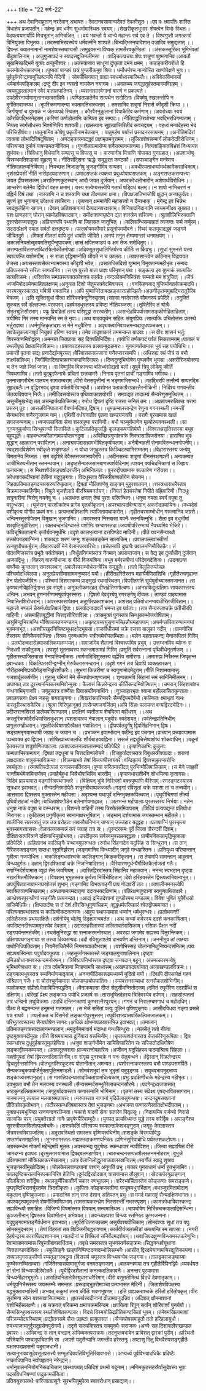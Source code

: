 +++
title = "22 सर्गः-22"

+++
अथ देवानिवाहूतान् नरदेवान् अभाषत। देवदानवसामान्यदैवतं देवकीसुतः।।एष वः क्ष्मापतिः शास्ति विधातेव प्रजापतीन्। महेन्द्रः हव धर्मेण सुधर्मामास्थितः स्वयम्।।शेखरीकृतभूभारः शेषत्वेन विभोः स्थितः। वेदयत्ययमार्योपि मित्रभूतान् अमित्रजित् ।।वयं भवन्तो ये चान्ये महान्तः सर्व एव ते । विश्वगुप्तौ जगत्कर्त्रा विनियुक्ता विभूतयः।।तदस्माभिरवस्थेयं धर्मवर्त्मनि शाश्वते।बिभ्यद्भिरनघादेशात् वज्रादिव समुद्यतात् ।।द्विषन्तः ख्यातनामानो नामशेषास्तथाप्यसौ।समुद्रवसना विष्वक् तामसैरवकुण्ठिता ।।अंसकस्तूरिका भूमिर्भवतां बीहुशालिनाम् । अजुगुप्सापदं न स्यादसद्वृत्तिमलीमसा ।।शङ्कितप्रचयः शेषः शत्रूणां शुष्मणामिव।आयतौ सुखमिच्छद्भिर्न युक्तः क्षन्तुमीश्वरः।।अतस्त्राणाय साधूनां दुष्कृतां दमनं क्षमम् । कडङ्करीयरोधो हि कलमोत्सेधकारणम्।।पुष्यतां पाण्डरं छत्रं पुण्डरीकमुव श्रियः। धर्मोधर्मश्च नान्योस्ति रक्षणोपेक्षणे भुवः।।पूर्वपूर्वनरेन्द्राणामुच्छिष्टमपि मेदिनी । सोमपीथिनयात् ग्राह्या स्वधर्माध्वरमास्थितैः।।अविवेकविभावर्यां धर्ममार्गमपङ्किलम्।द्रष्टुं दीप इव न्यस्तो नायकेन नयागमः।।अवलम्ब्य जगद्धातुर्हस्तमागमविग्रहम् । स्वयमुद्धरतात्मानं स्वैरं पातालपातिनम् ।।व्यसनासारवेगानां वारणं न प्रकल्पते।उपदेशैरनार्याणामुत्तानच्छत्रसन्निभैः।।पण्डितप्रहतेनैव सत्पथेन सदोदिताः।विषमेषु स्खलन्तोपि न दुर्गतिमवाप्स्यथ।।भूपरिक्रमणादन्या भवतामतिभास्वताम् । तमसामिव शत्रूणां निरासे कीदृशी क्रिया ।।जिगीषूणां च युष्माकं न जेतव्यपदे स्थितम् । कौरवैरनुकूलानां विपाकैरिव कर्मणाम्।।अवरोध्याः स्वयं दक्षैरक्षिपद्भिरनेहसम्।करिणां कर्णडोलाभिः कम्पिता इव सम्पदः।।नीतिपद्धतिरक्षोभ्या भवद्भिरधिगम्यताम् । नियता स्वर्गसौधस्य निश्श्रेणिरिव शाश्वती।।खलत्यागः सुहृत्प्राप्तिरितीदं कवचद्वयम् । वहध्वं मन्त्रदेहस्य भेदं परिजिहीर्षवः।।धातुनामिव कोपेषु प्रकृतीनामचेतसाम् । पातुमर्हथ पर्याप्तं प्रसादनरसायनम् ।।अनीतिमदिरां त्यक्त्वा लोभादिविषदूषिताम् । अगदङ्कारमादद्ध्वं प्रज्ञामृतमनुत्तमम्।।लुलिताशेषसन्मार्गं लोकवेदविरोधिनम्। परित्यजत दुर्मानं पाषण्डमतजीवितम् ।।गुणशैलाग्रमारोप्य शनैरात्मानमात्नमा। नित्यशङ्कितविभ्रंशं निध्यायत शुभंयवः।।त्रिविधानु विधेयानि सम्पत्सु च विपत्सु च । करणानीव मित्राणि गोपायत गुणग्रहात्।।अप्रशान्तेषु विस्रम्भमतिशङ्कां सुहृत्सु च। नीतिसंद्शिना ऋद्धेः समुद्धरत कण्टकौ।।सपञ्चाङ्गेन मन्त्रेणच नीतिमाहात्म्यनिर्विषाम्। नियच्छत निजाङ्गेषु भुजङ्गीमिव सम्पदम् ।।अवधीरयताधर्म्यामर्थकामैकसाधिकाम्। नृशंसप्रेयसीं नीतिं नारीहृदयदारुणाम्।।प्रमादसप्तकं त्यक्त्वा प्रबुध्योपायसप्तकम् । अङ्गसप्तकसम्पत्त्या जयत द्वीपसप्तकम्।अरातिगणकूटस्थान् आदौ जयत दुर्जयान्। अपदक्रोधलोभादीन् अशेषार्थविरोधिनः।।आन्तरेण बलेनैव द्विविधां वहत क्षमाम्। यस्य सत्वेप्यसत्त्वेपि गतार्थं षड्विधं बलम्।।न शापो नाभिचरणं न वह्निर्न विषं तथा ।नास्त्राणि न च शस्त्राणि यथा तीक्ष्णतमा क्षमा।।विपक्षजातिभाजोपि क्षुद्रान् अनपकुर्वतः।सुपर्ण इव भूनागान् उपेक्षध्वं तरस्विनः।।कृपणान् क्षममाणेपि महासत्त्वो न दैन्यभाक् । मृगेन्द्र इव भिन्नेभः स्वदंष्ट्रालेहिनः खगान्।।देवान् अतिशयानानां दैत्यदानवरक्षसाम्। विनिपादनिदानानि स्वयमन्वीक्ष्य सुख्यत।।यशः प्राणहरान् घोरान् व्यामोहविषपादपान्। समीक्षाशाणघृष्टेन द्यत शास्त्रेण शस्त्रिणः।।श्रुतशीलिभिरुक्तानि दुरुत्सेकज्वरातुराः।अप्रियाण्यपि पथ्यानि मा जिहासत जातुचित् ।।कलिसन्धिसमाघ्रातं त्यजन्तः कर्म कर्बुरम्।सदसत्प्रेक्षणे स्यात सर्वतो दत्तदृष्टयः।।पल्लवोपमकौमारे प्रसूनोपमयौवने। स्थिरं फलमुपादद्ध्वं जङ्गमे जीवितद्रुमे ।।मिषतां मीलतां वापि द्रुतं धावति जीविते। अनघं तनुत क्षेम्यमान्तरं धनमक्षयम् ।।अकालनियतोच्छ्रायमतिसूर्येन्दुपावकम्।क्षात्त्रं क्षपितजाड्यं वः क्षमं तेजः समेधितुम्।।असम्पलावितसप्ताब्धिरत्रिलोकीतमोपहा।अदिक्सूतसुधालिप्तिर्यस्य कीर्तिः स किंप्रभुः।।सुधां सुमनसे यस्य स्वादयन्ति यशोमयीम् । स राजा वृद्धिमाप्नोति क्षीयते न च कालतः।।त्यक्तसान्त्वेन कठिनान् विद्रावयत तेजसा।अयसस्तापसेकाभ्यामवस्था कीदृशी भवेत्।।प्रसातधितदिशो युष्मान् विमुक्तान्यमहीभृतः।सम्पदः प्रतिपत्स्यन्ते सरितः सागरानिव।।स एष पुरतो याता प्राज्ञः परिमृशन् पथः। सङ्कल्प इव युष्माकं सात्यकिः सत्यविक्रमः।।परिवारेण सम्पन्नस्त्यक्तकोशश्च कार्यतः।नन्दकोयमनिस्त्रिंशः सम्मतो मम शत्रुजित् ।।जैत्रं ध्वजमिवोदग्रमेनमाहितलक्षणम्।अनुयात दिशो जेतुमस्त्रवेदमिवापरम् ।।वनसिंहनयाद् गुप्तिर्मानतर्कक्रमादपि। परस्परपुरस्कारात् भवित्री भवतामिह।।अपि युष्माभिरेतावदहङ्कारग्रहोज्झितैः।अङगीकृतममुह्यद्भिरातुरैरिव भेषजम् ।।इति सूक्तिसुधां पीत्वा शौरिवक्त्रेन्दुनिस्सृताम्।सहसा नरदेवास्ते सौमनस्यं प्रपेदिरे।।तदुक्तिं शुकवत् सर्वे सॅल्लपन्तः परस्परम्।प्रहर्षमदधुस्तस्य प्रविष्टा नीतिपञ्जरम्।।तृषितैरिव तं श्रोत्रैः संभृतश्रुतिसौरभाम्। पपुः प्रियहितां तस्य परिशुद्धां सरस्वतीम्।।असन्देहविपर्यासामसङ्कीर्णहिताहिताम्। त्रयीमिव गिरं तस्य मानयन्ति स्म ते नृपाः।।अथ यादवयूथेन सहितः संयुगप्रियः।सात्यकिः प्रचितोत्तंसः प्रतस्थे भर्तुराज्ञया।।धर्मगुप्तिकृताद्शः स मेने मधुवैरिणा । अपृथक्त्वामिवापन्नमन्यदायुधपञ्चकम्।।सवकेतुकल्पनापूर्वं नियुक्तं हरिणा स्वयम्। तमेव तादृशाकारं तममन्यन्त यादवाः।।स वीरः शासनं भर्तुः शिरस्त्राणमिवोद्वहन्।अमन्यत जितप्रायाः सह दिक्पतिभिर्दिशः।।पयोधिं तर्णकपदं पर्वतं सिकतामयम्।पातालं च स्थलीपृष्ठं प्रैक्षतामितविक्रमः।।प्रयाणपटहस्तस्य प्रलयाम्बुदडम्बरः। नूनमानर्तयामास भुवं सह पयोधिभिः।।प्रयान्ती पृतना सद्यः प्रणादैर्द्यामपूरयत्।वैरिवासकसज्जानां गणैरप्सरसामपि।।अधिरुह्य रथं जैत्रं स बभौ तार्क्ष्यसन्निभम्। जिगीषितदिशाचक्रश्चक्रपाणिरिवापरः।।दिव्यदुन्दुभिघोषेण पुष्पवर्षेण भूयसा।अशरीरिजयोक्त्या च तेन जज्ञे जितं जगत्।।स विष्णुरिव विक्रान्त्या बलिध्वंसोद्यतो बली।सुषुवे त्रिषु लोकेषु कीर्तिं त्रिपथगामिव।।ततो बुद्बुदफेनाभैः प्रचितां छत्त्रचामरैः।निनाय पृतनां प्राचीं गङ्गामिव भगीरथः।।पृतनासागरौघेन पालयन् सागराम्बराम्।वीरो वेतसवृत्तीनां न भङ्गमभिसन्दधे।।महद्भिरपि तत्सैन्ये सम्पतद्भिः सुहृद्बलैः।न वृद्धिरभवद् दृश्या वर्षतोयैरिवाम्बुधौ।।अशोभत पताकाग्रैरग्रहस्तैरनीकिनी। निर्दिश्य गणयन्तीव जेतव्यविषयान् निजैः।।तमीदिवसयोस्तत्र पृथिव्याकाशयोरपि। समपद्यत तादात्म्यं सैन्यरेणुसमुत्थितम् ।।असूचीमुखभेद्यं तत् अचन्द्रार्कप्रतिक्रियम्। रुरोध द्विषतां दृष्टिं रजसा जनितं तमः।।अप्रतापमरुत्क्षिप्तः परागः प्रसरन् पुरः। आसन्नविनिपातानां वैवर्ण्यमदिशत् द्विषाम्।।धूमकम्बलसान्द्रेण रेणुना गगनस्थली।नमन्तीं सैन्यभारेण शनैरनुजगाम गाम्।।पृथिवीं वर्धयनातीव पृतना खण्डयन्त्यपि । परागैः पूरयामास खातं सगरजन्मनाम्।।ध्वजपल्लविता सेना शस्त्रपुष्पा परागिणी। बभौ चञ्चूर्यमाणेन मृत्योरुपवनस्थली।।सा नूनमनुकुर्वाणा सिन्धुपत्न्यौ सितासिते। कुटिलप्रतिकूलर्द्धिः कूलङ्कषगतिर्ययौ।।विश्वतःप्रसृतिस्तस्या बभूव बहुपद्धतेः। वाहबन्धनकीलानामपर्याप्तवनद्रुमा ।।अविच्छिन्नगुणांश्चक्रे निस्त्रासान्निजसेनया। हारानिव भुवः शुद्धान् अग्रहारान् परार्पितान्।।अनाश्रमपदासन्नामभीषितकृषीवलाम्। अनैषीन्महतीं सेनामविरुन्धानगोपनीम्।।स्वद्शादविशेषेण स्वीकृते शत्रुमण्डले। न योधा जगृहुस्तत्र किञ्चिदस्वामिसम्मतम्।।विहारास्तस्य जन्येषु विमतानेव निघ्नतः। समं ददृशिरे देवैस्तत्तज्जानपदैरपि।।अदीनसत्त्वः शत्रूणां दीनसंरक्षणव्रती। अन्वकम्पत धात्रीभिरुपनीतान् स्तनन्धयान्।।अदृष्टसैन्यरजसामबाणस्पर्शवेदिनाम्।पश्यन् क्वचिदमित्राणां स जिह्राय पलायनम्।।स मिथश्शौर्यसङ्घर्षादरातीन् अभिनिघ्नतः। पुनरुद्दीपयामास सत्कारेण गरीयसा।।क्रोधपावकदीप्तानां हेतीनां यदुपुङ्गवाः। विदधुस्तत्र वैरिस्त्रीबाष्पतोयेन सेचनम्।।निहतप्रतिमातङ्गदन्तत्सरुपरिष्कृतान्। द्विषतां मौलिशाणेषु खड्गान् मुहुरशातयन्।।शस्त्रधाराधरैस्तत्र विक्रमारण्यबर्हिणीम्। विपुले भुजशैलाग्रे वीरश्रियमनर्तयन्।।नियतं हेतयस्तेषां निपीते वह्निवारिणी।निदधुः शत्रुनारीणां चित्तेषु नयनेषु च ।।अलभन्त क्षणात् तेषां पुरतः परिपन्थिनः। धनुषा नमता स्वर्गं वपुषा तु वसुन्धराम् ।।घूर्जरान् पारशीकांश्च प्रागेव भृतकीकृतान्।अपश्चात्पदविन्यासान् अकरोदग्रयायिनः।।मध्यदेशं वशीकृत्य योगीव प्रथमं मनः। प्रत्यन्तबहिरक्षाणि त्याजितायथाकरोत्।।गृहीतचरमाम्भोधीन् गरुत्मानिव जग्रसे। धन्विनस्तुरगोपेतान् विमुखान् भुजगानिव।।यदवस्तत्र निस्त्रासा यवनैः स्तनयित्नुभिः। शैला इव दधुर्भीमां शरवृष्टिमुदीरिताम्।।रक्तचन्दनदिग्धास्ते यशोभिः स्रग्वणस्तदा।जयश्रीपरिरम्भार्थं नैपथ्यमिव भेजिरे।।कपिचूषिततालाभैः कृत्तैर्यवनमूर्धभिः।ददृशे कालभृत्यानां दत्तपिण्डेव मादिनी।।पीते यवनसैन्याब्धौ तत्कोपबडबाग्निना। शकाद्याः शरणं जग्मुः शङ्कातङ्केन सात्यकिम्।।प्रवालपल्लवास्तीर्णां रत्नपुष्पौघकर्बुराम्।विहारपदवीं मेने वेलामपरवारिधेः।।प्रचेतसापि दुष्प्रापैः प्रवालमणिमौक्तिकैः। तं पोतवणिजस्तत्र प्रभूतैः पर्यतोषयन्।।निर्धूतनिगमांस्तत्र नैगमान् अपरान्तजान्। स वैद्य इव दुर्व्याधीन् दुर्जयान् अजयद्विभुः।।विहरन् वारुणीभाजा स वीरो विजयश्रिया।बभूव बर्बरस्त्रीणां परिदेवनदेशिकः।।उदनह्यन्त वार्ष्णेयाः कुन्तलान् समरश्लथान्।प्रवालैरपराम्भोधेरान्त्रैरिव समुद्धृतैः।।ततो विलुलितम्लेच्छः पश्चिमोदधिवेलया। अनुलप्रेयसीमाशाममनुष्यपदं ययौ।।हीरीतहरितैस्तत्र महार्घैर्मणिराशिभिः।गृहीतैरन्वगृह्यन्त तेन पोतोपजीविनः।।पश्चिमां दिशमाक्रम्य प्राङ्मुखं रथमास्थितम्।विपरीतगतिं सूर्यमुदीच्यास्तमजानत।।स कृष्णवर्त्मविहृतिर्युगान्त इव संयुगे। अमुत्रलोकमदहत् दीप्तहेतिगणोल्बणः।।अनभ्रविद्युत्प्रतिमाः सायकास्तस्य धन्विनः।अभवन् हूणनारीणामश्रुवर्षपुरस्सराः।।द्विषतो देवदृश्येषु रणरङ्गेषु दीव्यतः। ताण्डवं ग्राहयामास निपातितशिरोधरान्।।अपरस्परसापेक्षान् अतूणीरप्रकाशकान्। अशंसत् प्रतियोधानप्यवधीरितजीवितान्।।महान्तो मण्डलं चेरुर्मध्येप्रतिबलं द्विपाः। प्रलयोदन्वदावर्ते भ्रमन्त इव पर्वताः।।तत्र सैन्यरजश्चक्रे प्रतीचीरपि वाहिनीः। असमाहितबूद्धीनां चित्तवृत्तीरिवाविलाः।।त्रासमुक्तं पुनस्तत्र सिन्धुकाम्भोजयोषिताम्। अश्रुबिन्दुभिराबन्धि मौक्तिकस्तनमण्डनम्।।अकृष्टपच्यघुसृणामच्छिन्नौघमहापगाम्।अघर्मग्लपितारण्यामनघां भुवमन्वभूत्।।अश्वीयखुरनिष्पिष्टभूधरक्षोदभूयसा।राजवीधीसमां चक्रे रजसा वालुकां नदीम् ।।ग्रामणोरिव तैस्तस्य सैनिकैरवरोधिताः।स्त्रियः पुरुषधर्माणः स्त्रीत्वमेवोपलम्भिताः।।बलेन महतास्कन्द्य मैनाकपितरं गिरिम् । प्रलयोदन्वदारोहमाकालिकमलम्भयत्।।समाजमिव शैलानां विश्वरूपमिव प्रभुम् । उत्तम्भनमिव व्योम्नः स निदध्सौ सकौतुकम्।।श्वशुरं भूतनाथस्य स्कन्दमातामहं गिरिम्।प्रसूतिं सर्वरत्नानां पृथिवीधेनुतर्णकम् ।।गृहीतास्त्याजितत्रासा मेनापतिवनौकसः।मार्गमादिदिशुस्तस्य वह्नेरिव समीरणाः।।तमारुह्य निरैक्षन्त जिघृक्षन्त इवान्धकाः। विकल्पितरवीन्द्वग्नीन् मेरुकैलासमन्दरान्।।ददृशे गगनं तत्र दिवापि व्यक्ततारकम् । गौरीहारमणिप्रख्यैर्गङ्गानिर्झरशीकरैः।।सुभगां किन्नरीणां च स्वगुणामोदमेदुराम्।गीतिं निशामयामासुः गजशार्दूलकर्षणीम्।।गुहासु यमिनां मेने सैन्यघोषमशृण्वताम् । शृण्वतामपि सिंहानां समं सामिनिमीलनम्।।अपश्यत् तत्र दूरस्थमन्तिकस्थमिवोन्मुखः। कैलासं किन्नरेन्द्रस्य कीर्तिकन्दमिवोत्थितम्।।चमरान् सिंहशाबांश्च गन्धनाभिमृगानपि। जगृहुस्तत्र वार्ष्णेयाः प्रियासम्प्रीणनार्थिनः।।गुञ्जाहारभृतः श्यामा बर्होल्लासितकुन्तलाः।प्रवालवसनाः प्रेक्ष्य जहसुः शबराङ्गनाः।।शिखरांसपरिष्कारैः सैन्यद्विपमदैर्बभौ।कल्कितः क्ष्माभृतां नाथः कस्तूरीस्थासकैरिव।।श्रुत्वा गिरिगुहानूक्तं तत्सैन्यगजगर्जितम्।अपि सिंहाः पलायन्त वन्यद्विरदभेदिनः।।प्रदीप्तरत्नशिरसं प्रालेयपरिपाण्डरम्। प्रदक्षिणं व्यतीताय शेषयित्वा महीधरम् ।।अथ कस्तूरिकामोदैरधिवासितभूधरान्।यशसावास्य नेपालान् यदुवीरः स्वदेशयत्।।पर्वतेन्द्रप्रतिनिधीन् प्रागुत्तरमहीधरान्। सुप्रतीकविषाणाग्रैरवैक्षत गवाक्षितान् ।।द्वीपपर्वतदुर्गेषु द्विपसिंहनिभान् द्विषः।सङ्ग्राममृगयास्थायी जग्राह च जघान च ।।प्रभञ्जन इवाम्भोदान् पक्षीन्द्र इव पन्नगान्।प्राच्यान् प्रच्यावयामास पञ्चवक्त्र इव द्विपान्।।शोषितप्राच्यजलधिः शौर्यबाडववह्निना। ससर्ज तद्वधूचित्तेष्वशोष्यं शोकवाधिम्।।यदूनां हेतयस्तत्र शत्रुशोणितपाटलाः।प्रतापज्वलनज्वालासम्पदं प्रतिपेदिरे ।।कृपाणिकाभिः कुकुराः कम्पताभिरकम्पयन्।द्विषतां तद्वधूनां च चित्तदक्षिणलोचने।।विजह्रुर्यादवास्तत्र विबुधस्त्रीवपप्रदाः। शराणां लक्षदातारः शत्रुसंमतविक्रमाः।।विक्रमप्रभवे तेषां विजयश्रीस्वयंवरे।वन्दिकृत्यं द्विषश्चक्रुरप्सरोभिः स्वयंवृताः।।रमापतिपदोत्पन्नां रत्नाकरपतिंवराम्।पुण्यां सरितमासीदत् पुरभिन्मौलिमालिकाम्।।स मेने जाह्नवीं यान्तीमर्थमेकमिवार्णवम्।प्रवाहैर्बहुधा भिन्नैर्भाषाभिरिव भारतीम् ।।कृपाणधारातीर्थेन शोधयित्वा कृतागसः।त्रिदिवं प्रापयामास वङ्गांस्त्रिपथगान्तरे ।।विक्षिपन् भुवि निस्त्रिंशो वक्त्रपुष्पाणि वैरिणाम्।रणरङ्गटस्यास्य सूत्रधार इवाभवत्।।सैन्यदन्तिमदोपेतैः शत्रुस्त्रीबाष्पकज्जलैः।गङ्गां रविसुतां चक्रे यशसा तां च तन्मयीम्।।आत्तसारा द्विषस्तत्र मुक्तास्तेन महीयसा। अदृश्यन्त यथापूर्वं दन्तिभुक्तकपित्थवत्।।पृथुवीचिगणां तीर्त्वा पृथिवीसहजां नदीम्।बाधिताशेषगौडेन बलेनार्णवमाद्रवत् ।।अलभन्त महीपालाः पुरतस्तस्य निर्भयाः। नतेन धनुषा नाकं वपुषा च वस्न्धराम्।।विशन्तो वाहिनीं तस्य त्रिस्रोतसमिवापराम् ।त्रिदिवं प्रत्यपद्यन्त प्रतियोधा निरागसः।।कुटिलान् प्रगुणीकृत्य स्वनामाक्षरभूषितान् । जङ्मान् दर्शयामास जयस्तम्भान् महीतले।।शालीनिव सतस्त्रातुं तत्र तत्र प्ररोहतः।यवसौघनिभान् याप्यान् उज्जहार यदूद्वहः।।प्रतापाग्निं पुरस्कृत्य भुवस्सागरवाससः।वेलावलयसम्पन्नं करं जग्राह तत्र सः।।पुरन्दरसमः पूर्वं जित्वा पौरन्दरीं दिशम्।दीक्षितःसत्परित्राणे दक्षिणाभिमुखोभवत्।।उपदीकृत्य सर्वस्वमुपसन्नयदूद्वहाः। प्राचीमविकलामृद्धिमुत्कलाः प्रतिपेदिरे।।प्रहितानथ कालिङ्गैः पन्थानमुपरुन्धतः।रुरोध सिंहनादेन यदुसिंहः स सिन्धुरान्।।स तान् गैरिकरक्ताङ्गान् सप्तधा स्रुतनिर्झरान्।जङ्गमानिव विन्ध्यादीन् जगृहे गन्धहस्तिनः।।प्रतियुध्य परिश्रान्तान् गृहीत्वा गजयोधिनः। चक्रलिङ्गधरांश्चक्रे कालिङ्गान् किङ्करीकृतान्।।स तेषामपि सामन्तान् आहूतान् विन्ध्यदुर्गतः। दक्षान् द्विरदशिक्षायां चक्रे निजनिषादिसात्।।वैरिवारणमूर्धन्यैर्मौक्तिकैर्लाजतां गतैः।रणाग्निर्दर्शयामास व्यूढां तेन जयश्रियम् ।।दारितद्विरदांस्तत्र सिंहानिव महाजवान्। ननन्द स्वभटान् दृष्ट्वा नखरश्रितमौक्तिकान्।।विपक्षान् भूभृतस्तत्र कुर्वता निर्विचेष्टितान्।देवो हरिहयस्तेन द्विरूपत्वमिवान्वभूत्।।अपर्युषितपानायामनघस्रोतसं शुभाम्।गङ्गामिव विभक्ताङ्गीं प्राप गोदावरीं ततः।।अशालीनमनस्त्वेपि स्वाश्रितत्राणमिच्छताम्। आन्ध्राणामात्मदातृणां ददावभयदक्षिणाम्।।पतिरक्षणतुष्टानां स्वगुणग्रथिताक्षरैः।आन्ध्रेश्वरपुरन्ध्रीणां सङ्गीतैः प्रत्यनन्दत।।आद्यं द्रमिडदेशानां तुण्डीरमथ मण्डलम्। विवेश भूषितं यूपैर्वेधसो वाजिमेधिकैः।।क्षिप्ततदोषः स तं देशं क्षीरसिन्धुगुणाधिकम्।शुद्धधर्मपरिष्कारं श्वेतद्वीपममन्यत।।परित्यक्तपथांस्तत्र स काञिचीकटकत्यजः।आहूय स्थापयामास धर्म्यान् धर्मधुरन्धरः।।प्रलोभयन्तीं ललितैस्ततः प्रथमलक्षितैः।दर्शनीयेषु चोलेषु दिदृक्षामन्ववर्तत।।अथ कन्यां कवेरस्य ददर्श कनकाश्रिताम्। अपदिष्टनदीरूपाममृतस्येव देवताम्।।उदारलहरीलास्यां ललितावर्तरासिकाम्। रसिकः प्रैक्षत नदीं रङ्गपर्यन्तनर्तकीम्।।रथसेतुनिरुद्धा सा रत्नाकरमनोरथात्। अवरुह्य जगामेव सह्यस्य पितुरन्तिकम्।।दक्षिणापथगङ्गायाः स तस्या दिव्यसम्पदः।ददौ रविसुताश्लेषं दानवर्षेण दन्तिनाम्।।जननीमुव तां लक्ष्म्याः पाथोनिधिपतिव्रताम्। नियमैरुचितैर्भेजे निगमख्यातवैभवाम् ।।यशोभिस्सह चोलानामिक्षुनिष्यन्दसंमितम्।पयः सह्यपयस्विन्याः पपुर्यादवयूथपाः।।जहसुर्जागरूकास्ते जङ्घालगुणशालिनाम्।दृष्ट्वा द्रमिडयोधानामवस्कन्दमनोरथम्।।त्रिविष्टपनिभांस्तत्र दृष्ट्वा जनपदान् बहून्। अचमत्कारमन्येषु भूमिभागेष्वधत्त सः।।तत्र दर्पममित्राणां मित्राणामपि साध्वसम्।अखण्डयदपर्यायात् अत्याखण्डलविक्रमः।।रङ्गमात्मभुवस्तत्र रम्यनिर्माणमातृकाम्। अनन्तपीठिकारूढमभ्यर्च्य मुदितो ययौ।।दिवापि दीपसापेक्षं गहनं संश्रितान् गजैः। स चोरांश्चूर्णयामास चोलपाण्ड्योपघातिनः।।रम्यपत्तनसम्बाधां रत्नसैकतशोभिनीम्। व्यलोकयत संप्रीतो वेलाविपिनपद्धतिम्।।मैनाकमहसा दीप्तं सेतुसीमन्तितोदकम्।दमितं रघुवीरेण ददर्शाब्धिं स दक्षिणंम्।।परिखां प्रेक्ष्य लङ्कायाः पयोधिं प्रजहर्ष सः।ताराभूषितदेहस्य त्रिदिवस्येव दर्पणम्।।सहसोत्पततां तत्र धन्विनो लघुविक्रमाः।उदधिं दन्तिनक्राणां कुम्भरत्नैरपूरयन्।।गगनं च निरालम्बमगाधं च महोदधिम्। वीक्ष्य ते बह्वमन्यन्त हनूमन्तं गतागतम्।।स भेजे सरितां पत्युः पुलिनं वृष्णिपुङ्गवः। आसीदविधवा गङ्गा प्रसन्ने यत्र राघवे ।।व्यलोकत च विसमेरो लङ्कागोपुरमुत्तरम्।रघुवीरशरव्रातपरिकल्पितजालकम्।।परिभूतरवस्तस्य सैन्यघोषेण सागरः।अधिकं क्षोभमापन्नस्रासभिन्न इवाभवत्।।तमालान् प्रतिमातङ्गत्रासादालानमण्डलान्।ममृदुर्ननमावार्य मदान्धा गन्धसिन्धुराः।।नलसेतुं ततो नीत्वा दृष्टमुक्तानदीमुखः।वीरो विश्रमयामास दुर्निवारां वरूथिनीम्।।कृतव्यावर्तनास्तत्र केतकीरेणुरूषिताः। द्विषः स्कन्धांश्च दुधुवुर्हयास्तुमुलहेषिताः।।धनुषा शार्ङ्गभीमेन सामिविष्पारितेन सः सज्जितोदधिगोषेण लङ्काद्वीपमकम्पयत्।।प्रतापदूतवशगाः प्राज्यरत्नोपहारिणः।अजीवन् यदुसिंहस्य पादमाश्रित्य सिंहलाः।।महतीमुपदां तेषां द्विपरत्नादिशालिनीम्।स संगृह्य पुनश्चक्रे न मनः सेतुबन्धने।।द्विरदान् सिंहलेन्द्रस्य द्विचतुर्दन्तशोभिनः।पोतभूतांस्त्रिकूटस्य पोतानीतान् अमन्यत।।यशोरत्नाकरस्तस्य बभौ पाण्ड्यसमर्पितैः।सैन्यकञ्चुकपर्याप्तैर्मुक्तापुलिनमण्डलैः।।सोमवंशभुवां तत्र भूभृतां यदुपुङ्गवः। सयूथ्यभावमुद्भाव्य शङ्काज्वरमपानुदत्।।स मारुतिपदन्यासादञ्चिताग्रामधित्यकाम्।प्रभुः प्रदक्षिणीचक्रे महेन्द्रस्य महीभृतः।।उपभुक्ता बभौ तेन मलयस्य वनस्थली।सैन्यसम्मर्दसम्भूतैरेलाचन्दनसौरभैः।।पदगेन्द्रध्वजत्रासात् भ्रष्टकुण्डलितात्मनाम्।जगृहुर्यादवास्तत्र फणारत्नानि भोगिनाम्।।पृतनां तस्य संप्रेक्ष्य पृषद्भावितसागराम्।मानमात्मनु तत्याज मलयाश्रमतापसः।।मरुतस्तत्र नागानां मृदितैलासुगन्धयः। चन्दनद्रुमसक्तानां प्रीतिकोपकृतोभवन्।।पटीरस्कन्धविषयास्तत्र तेषां भुजङ्गमाः।अभजन्त फणारत्नैरवातक्षोभदीपताम्।।मुक्ताभरमभूयिष्ठा रत्नचन्दनरञ्जिता।चकाशे यादवी सेना सतारेव पितृप्रसूः।।निदाघमिव पर्जन्यो निरासे सात्यकिः परम्।प्रयुक्तैरग्रतो नागैः प्रावृषेण्यैरिवाम्बुदैः।।युगपत् प्रत्यविध्यन्त युद्धे तस्य शरैर्द्विषः। अपाङ्गैश्च सुरस्त्रीणामसितोत्पलमेचकैः।।शस्त्रकेलिं परित्यज्य स्वकान्ताकेशभङ्गुराम्।जगृहुः केरलास्तत्र जैत्रमस्त्रमिवाञ्जलिम्।।अदूरावस्थितो रामस्तत्र वृष्णिवरूथिनीम्।शशङ्के विस्मयाविद्धः सप्तार्णवसमाहृतिम्।।भुग्नभागस्ततः सह्यस्तदाक्रमणयन्त्रितः।प्रणिनंसुरिवाबोधि पर्यस्तशकटोपमः।।अग्रस्कन्धेन गोकर्णं महेन्द्रमपि मूलतः।अवस्कन्द्य युदुश्रेष्ठः स्कन्धावारं न्यवीविशत्।।जित्वा सह्याश्रितं वीरो जामदग्न्य इवापरः।दूरमुत्सारयामास द्विषद्बलमहार्णवम्।।चारुचन्दनसम्पन्नशैलस्तनमनोहराम्।बुभुजे दक्षिणामाशां मौक्तिकाकरमेखलाम्।।तत्र वेलानिलोद्धूतराजतालरवान्वितम्।स्वर्गीतं स्वादु शुश्राव भुजङ्गस्त्रीमुखोदितम्।।चोलकेरलपाण्ड्यानां पश्यन् अनुगतिं प्रभूः।चकार पुनराधानं धर्म्यं हुतभुजामिव।।कालदृष्टिकरालाभिरुल्काभिरिव हेतिभिः।दुर्मदद्विरदोदग्रान् त्रासयामास तौलुवान्।।खेटकर्परगूढाङ्गान् कीलयित्वा शरैर्द्विषः। स्थलकूर्मैरिवाकीर्णं चकार रणभूतलम्।।शरैरभ्यर्चितास्तेन कोङ्कणाः समराङ्कणे।पुष्पवृष्टिभिरानर्चुस्तमेव त्रिदशीकृताः।।कुपिताः कोङ्कणस्त्रीणां गण्डूषमधुगर्भितान्।बभञ्जुरमितामोदान् वकुलान् वृष्णिकुञ्जराः।।प्रमादानिव तान् सप्त देशान् अतिपतन् प्रभुः।स ममर्द महाराष्ट्रं सैन्यदक्षिणभागतः।।अपश्यदृश्यमूकान्ते शेषमौलिमणिप्रभाम्।रामसायकरन्ध्रेण निस्सरन्तीं नभस्स्पृशम्।।कामक्रोधाविवास्कन्द्य सह्यविन्ध्यौ समाहितः।विजिग्ये विषमांस्तत्र विषयान् सत्त्वमास्थितः।।चापघोषेण निर्भिन्नचक्रवालाद्रिसन्धिना।कुञ्जलीनान् द्विषस्तत्र दिवाभीतान् अभेषयत्।।अवन्ध्यतपसा विन्ध्यः स्तम्भितः कुम्भजन्मना। यदुपुङ्गवमातङ्गैर्वर्धमान इवाभवत्।।सूर्यरोधितरुच्छन्नाम् असूर्यंपश्यवीचिकाम्।सोमवंश्याः सुधां तत्र पपुः सोमसमुद्भवाम्।।तेषां विहरतां तत्र शिञ्जिनीबद्धरावणाम्।कार्तवीर्यजलक्रीडां कथयन्ति स्म तापसाः।।नगरीं हेहयेन्द्रस्य कारार्पितदशाननाम्।नालदीनां च शिथिलां सनिर्वेदमदर्शयन्।।थवाजिपदक्षुण्णविन्ध्यमस्तकरेणुभिः।रेवामाचामयामास रिपुस्त्रीबाष्पवर्धिताम्।।ववृधे समरस्तत्र सुभगस्वर्गसङ्क्रमः।सिद्धगन्धर्वयूथानां चित्तताण्डवदेशिकः।।स्फुलिङ्गैः खड्गनिष्पिष्टदन्तदम्भोलिसम्भवैः।आसीत् द्विरदमेघानामचिरद्युतिकल्पना।।सव्यालमृगसङ्कीर्णा रम्यतुङ्गरथद्रुमा।विससर्प चमूस्तत्र विन्ध्यवन्येव जङ्गमा।।तालद्वयसजङ्घाग्र्याः कुम्भैरुत्तम्भिताम्बराः।गर्जितैस्त्रासयामासुर्गजा वनमतङ्गजान्।।बलयन्त्रणया तत्र गृहीतैर्विपिनद्विपैः।व्यवर्धयत तां सेनां विन्ध्यपादैरिवोन्नतैः।।यूथैर्द्विरदशैलानां कनत्कदलिकावनैः। अनन्तरं पूरयामास विन्ध्यनीहारभूभृतोः।।अरातिवनितानेत्रैरश्रुधाराधरैरिमाम्।वीरो वसुमतीमित्थं विदधे देवमातृकाम्।।धर्मयूपनिभैस्तस्य जयस्तम्भैः समन्ततः।प्ररूढाद्भुतरोमाञ्चा प्रत्यभासत मेदिनी।।जिताशेषविपक्षस्य बद्धमुक्तावभासिनी।अभवत् ककुभां तस्य कीर्तिः श्रवणभूषणम्।।इति ग्राह्यकराश्चक्रे हरितो हरितोषकृत्।वीरः सुरभिणा स्वेन यशसावासिताम्बराः।।हृतसर्वस्वदीनानां व्रीडामपनुदन्निव। अदिशत् क्षौममाशानां यशोभिर्हंसलक्षणैः।।स चक्रवत् परिक्रम्य क्षमाचक्रमरिन्दमः।क्षपयित्वा रिपून् सर्वान् शौरिपार्श्वं पुनर्ययौ।।सैन्यसिन्धुपथस्तस्य स्थलीशेषितकण्टकः। विदधे विस्मयोन्निद्रप्रीतिकण्टकितां भुवम्।।तमेवमखिलामाशां परिक्रम्योदयस्थितम्।प्रद्यौतनसमे पौराः प्रहृष्टाः प्रत्युपासत।।सैन्यघोषसमाहूतौ ततो हरिहलायुधौ। तमभ्याजग्मतुर्दूरादुग्रसेनपुरोगमौ।।ददृशे सात्यकिस्तत्र राममुख्यैः सराजकः।अन्यैः सह दिशापालैराखण्डल इवापरः।।अभिवन्द्य स तान् वन्द्यान् अभिव्यक्तपराक्रमः।तदनुप्लवभावेन प्राविशत् द्वारकां पुरीम्।।प्रस्थितौ परिमेयानि पश्चादुपचितानि सा ।जग्रसे यदुसैन्यानि जगन्तीव हरेस्तनुः।अष्टासु दिक्षु विभवैरुपसङ्गृहीतैः यक्षास्पदप्रहसनी यदुराजधानी।   
सत्यानुभाववसुदेवसुतप्रसत्त्यै सम्भूतदिक्पतिविभूतिरिवावभासे।।अभ्यर्च्य पूर्वविभवादधिकैः प्रदिष्टैः नाकाधिपानिव नवोपहृतान् नरेन्द्रान्।   
धर्मानुपालननियोगनिरूढचित्तान् प्रास्थापयत् प्रतिदिशं प्रथमो यदूनाम्।।मणिमकुटसहस्रैर्वासुदेवस्य भूपाः पदसविधनिषण्णां पादुकामर्चयित्वा।   
प्रतिययुरुपलब्धैः पारिजातप्रसूनैः सुरभयितुमुपेत्य स्वावरोधान् प्रसाद्यान्।।